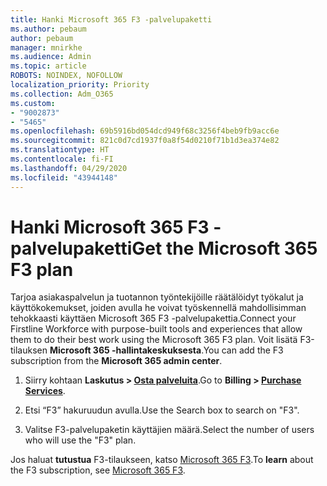```yaml
---
title: Hanki Microsoft 365 F3 -palvelupaketti
ms.author: pebaum
author: pebaum
manager: mnirkhe
ms.audience: Admin
ms.topic: article
ROBOTS: NOINDEX, NOFOLLOW
localization_priority: Priority
ms.collection: Adm_O365
ms.custom:
- "9002873"
- "5465"
ms.openlocfilehash: 69b5916bd054dcd949f68c3256f4beb9fb9acc6e
ms.sourcegitcommit: 821c0d7cd1937f0a8f54d0210f71b1d3ea374e82
ms.translationtype: HT
ms.contentlocale: fi-FI
ms.lasthandoff: 04/29/2020
ms.locfileid: "43944148"
---
```

# <a name="get-the-microsoft-365-f3-plan"></a><span data-ttu-id="7f889-102">Hanki Microsoft 365 F3 -palvelupaketti</span><span class="sxs-lookup"><span data-stu-id="7f889-102">Get the Microsoft 365 F3 plan</span></span>

<span data-ttu-id="7f889-103">Tarjoa asiakaspalvelun ja tuotannon työntekijöille räätälöidyt työkalut ja käyttökokemukset, joiden avulla he voivat työskennellä mahdollisimman tehokkaasti käyttäen Microsoft 365 F3 -palvelupakettia.</span><span class="sxs-lookup"><span data-stu-id="7f889-103">Connect your Firstline Workforce with purpose-built tools and experiences that allow them to do their best work using the Microsoft 365 F3 plan.</span></span> <span data-ttu-id="7f889-104">Voit lisätä F3-tilauksen **Microsoft 365 -hallintakeskuksesta**.</span><span class="sxs-lookup"><span data-stu-id="7f889-104">You can add the F3 subscription from the **Microsoft 365 admin center**.</span></span>

1. <span data-ttu-id="7f889-105">Siirry kohtaan **Laskutus > [Osta palveluita](https://go.microsoft.com/fwlink/p/?linkid=868433)**.</span><span class="sxs-lookup"><span data-stu-id="7f889-105">Go to **Billing > [Purchase Services](https://go.microsoft.com/fwlink/p/?linkid=868433)**.</span></span>

2. <span data-ttu-id="7f889-106">Etsi “F3” hakuruudun avulla.</span><span class="sxs-lookup"><span data-stu-id="7f889-106">Use the Search box to search on "F3".</span></span>

3. <span data-ttu-id="7f889-107">Valitse F3-palvelupaketin käyttäjien määrä.</span><span class="sxs-lookup"><span data-stu-id="7f889-107">Select the number of users who will use the "F3" plan.</span></span>

<span data-ttu-id="7f889-108">Jos haluat **tutustua** F3-tilaukseen, katso [Microsoft 365 F3](https://www.microsoft.com/microsoft-365/microsoft-365-enterprise-f3?activetab=pivot%3aoverviewtab).</span><span class="sxs-lookup"><span data-stu-id="7f889-108">To **learn** about the F3 subscription, see [Microsoft 365 F3](https://www.microsoft.com/microsoft-365/microsoft-365-enterprise-f3?activetab=pivot%3aoverviewtab).</span></span>
